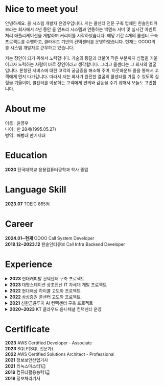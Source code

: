 # Nice to meet you!
안녕하세요. 콜 시스템 개발자 윤영우입니다. 저는 콜센터 전문 구축 업체인 한솔인티큐브라는 회사에서 4년 동안 콜 인프라 시스템과 연동하는 백엔드 서버 및 실시간 이벤트 처리 애플리케이션을 개발하며 커리어를 시작하였습니다. 해당 기간 4개의 콜센터 구축 프로젝트를 수행하고, 클라우드 기반의 컨택센터를 운영하였습니다. 현재는 OOOO의 콜 시스템 개발자로 근무하고 있습니다.

저는 장인이 되기 위해서 노력합니다. 기술의 통달과 더불어 작은 부분까지 심혈을 기울이고자 노력하는 사람이 바로 장인이라고 생각합니다. 그리고 콜센터는 그 회사의 얼굴입니다. 론칭된 서비스에 대한 고객의 궁금증을 해소해 주며, 아웃바운드 콜을 통해서 고객에게 먼저 다가갑니다. 따라서 저는 회사가 완전한 얼굴의 콜센터를 가질 수 있도록 심혈을 기울이며, 콜센터를 이용하는 고객에게 편의와 감동을 주기 위해서 오늘도 고민합니다.

# About me
이름 : 윤영우  
나이 : 만 28세(1995.05.27)  
병역 : 해병대 만기제대

# Education
**2020** 단국대학교 응용컴퓨터공학과 학사 졸업

# Language Skill
**2023.07** TOEIC 865점

# Career
**2024.01~현재** OOOO Call System Developer  
**2019.12~2023.12** 한솔인티큐브 Call Infra Backend Developer

# Experience
<details>
  <summary><strong>2023</strong> 현대캐피탈 컨택센터 구축 프로젝트</summary>
  내용 기입
</details>
<details>
  <summary><strong>2023</strong> 대명스테이션 상조전산 IT 차세대 개발 프로젝트</summary>
  내용 기입
</details>
<details>
  <summary><strong>2022</strong> 현대해상 하이콜 고도화 프로젝트</summary>
  내용 기입
</details>
<details>
  <summary><strong>2022</strong> 삼성증권 콜센터 고도화 프로젝트</summary>
  내용 기입
</details>
<details>
  <summary><strong>2021</strong> 신한금융투자 AI 컨택센터 구축 프로젝트</summary>
  내용 기입
</details>
<details>
  <summary><strong>2020~2023</strong> KT 클라우드 옴니채널 컨택센터 운영</summary>
  
  #### 수행 역할
  - 문자 발송 Backend 서버 기능 고도화 및 유지보수
  - 문자 발송 결과 업데이트 배치 애플리케이션 개발
  #### 기술 스택
  Python, Flask, MariaDB, Docker, Red Hat Linux
</details>

# Certificate
**2023** AWS Certified Developer - Associate  
**2023** SQLP(SQL 전문가)  
**2022** AWS Certified Solutions Architect - Professional  
**2021** 정보보안산업기사  
**2021** 리눅스마스터1급  
**2019** 컴퓨터활용능력1급  
**2019** 정보처리기사
